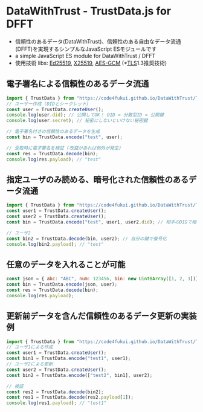 # DataWithTrust - TrustData.js for DFFT

- 信頼性のあるデータ(DataWithTrust)、信頼性のある自由なデータ流通(DFFT)を実現するシンプルなJavaScript ESモジュールです
- a simple JavaScript ES module for DataWithTrust / DFFT
- 使用技術 libs: [Ed25519](https://ja.wikipedia.org/wiki/%E3%82%A8%E3%83%89%E3%83%AF%E3%83%BC%E3%82%BA%E6%9B%B2%E7%B7%9A%E3%83%87%E3%82%B8%E3%82%BF%E3%83%AB%E7%BD%B2%E5%90%8D%E3%82%A2%E3%83%AB%E3%82%B4%E3%83%AA%E3%82%BA%E3%83%A0), [X25519](https://ja.wikipedia.org/wiki/Curve25519), [AES-GCM](https://ja.wikipedia.org/wiki/Galois/Counter_Mode) (*[TLS](https://ja.wikipedia.org/wiki/Transport_Layer_Security)1.3推奨技術)

## 電子署名による信頼性のあるデータ流通

```js
import { TrustData } from "https://code4fukui.github.io/DataWithTrust/TrustData.js";
// ユーザー作成 (DIDとシークレット)
const user = TrustData.createUser();
console.log(user.did); // 公開してOK！ DID = 分散型ID = 公開鍵
console.log(user.secret); // 秘密にしないといけない秘密鍵

// 電子署名付きの信頼性のあるデータを生成
const bin = TrustData.encode("test", user);

// 受取時に電子署名を検証 (改竄があれば例外が発生)
const res = TrustData.decode(bin);
console.log(res.payload); // "test"
```

## 指定ユーザのみ読める、暗号化された信頼性のあるデータ流通

```js
import { TrustData } from "https://code4fukui.github.io/DataWithTrust/TrustData.js";
const user1 = TrustData.createUser();
const user2 = TrustData.createUser();
const bin = TrustData.encode("test", user1, user2.did); // 相手のDIDで暗号化

// ユーザ2
const bin2 = TrustData.decode(bin, user2); // 自分の鍵で復号化
console.log(bin2.payload); // "test"
```

## 任意のデータを入れることが可能

```js
const json = { abc: "ABC", num: 123456, bin: new Uint8Array([1, 2, 3])};
const bin = TrustData.encode(json, user);
const res = TrustData.decode(bin);
console.log(res.payload);
```

## 更新前データを含んだ信頼性のあるデータ更新の実装例

```js
import { TrustData } from "https://code4fukui.github.io/DataWithTrust/TrustData.js";
// ユーザ1による作成
const user1 = TrustData.createUser();
const bin1 = TrustData.encode("test1", user1);
// ユーザ2による更新
const user2 = TrustData.createUser();
const bin2 = TrustData.encode(["test2", bin1], user2);

// 検証
const res2 = TrustData.decode(bin2);
const res1 = TrustData.decode(res2.payload[1]);
console.log(res1.payload); // "test1"
```
